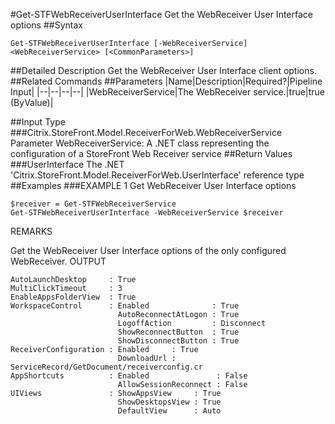 #Get-STFWebReceiverUserInterface
Get the WebReceiver User Interface options
##Syntax
```Get-STFWebReceiverUserInterface [-WebReceiverService] <WebReceiverService> [<CommonParameters>]
```
##Detailed Description
Get the WebReceiver User Interface client options.
##Related Commands
##Parameters
|Name|Description|Required?|Pipeline Input||--|--|--|--||WebReceiverService|The WebReceiver service.|true|true (ByValue)|##Input Type
###Citrix.StoreFront.Model.ReceiverForWeb.WebReceiverService
Parameter WebReceiverService: A .NET class representing the configuration of a StoreFront Web Receiver service
##Return Values
###UserInterface
The .NET 'Citrix.StoreFront.Model.ReceiverForWeb.UserInterface' reference type
##Examples
###EXAMPLE 1 Get WebReceiver User Interface options
```$receiver = Get-STFWebReceiverService
Get-STFWebReceiverUserInterface -WebReceiverService $receiver
```
REMARKS

Get the WebReceiver User Interface options of the only configured WebReceiver.
OUTPUT
```AutoLaunchDesktop     : True
MultiClickTimeout     : 3
EnableAppsFolderView  : True
WorkspaceControl      : Enabled              : True
                        AutoReconnectAtLogon : True
                        LogoffAction         : Disconnect
                        ShowReconnectButton  : True
                        ShowDisconnectButton : True
ReceiverConfiguration : Enabled     : True
                        DownloadUrl : ServiceRecord/GetDocument/receiverconfig.cr
AppShortcuts          : Enabled               : False
                        AllowSessionReconnect : False
UIViews               : ShowAppsView     : True
                        ShowDesktopsView : True
                        DefaultView      : Auto
```
